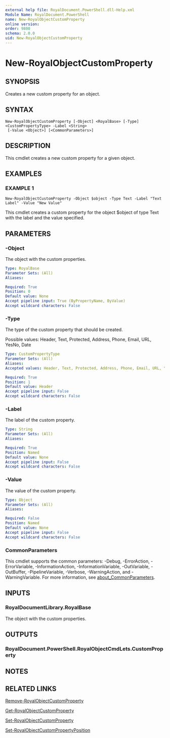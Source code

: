 ```yaml
---
external help file: RoyalDocument.PowerShell.dll-Help.xml
Module Name: RoyalDocument.PowerShell
name: New-RoyalObjectCustomProperty
online version:
order: 9800
schema: 2.0.0
uid: New-RoyalObjectCustomProperty
---
```


# New-RoyalObjectCustomProperty

## SYNOPSIS
Creates a new custom property for an object.

## SYNTAX

```
New-RoyalObjectCustomProperty [-Object] <RoyalBase> [-Type] <CustomPropertyType> -Label <String>
 [-Value <Object>] [<CommonParameters>]
```

## DESCRIPTION
This cmdlet creates a new custom property for a given object.

## EXAMPLES

### EXAMPLE 1
```
New-RoyalObjectCustomProperty -Object $object -Type Text -Label "Text Label" -Value "New Value"
```

This cmdlet creates a custom property for the object $object of type Text with the label and the value specified.

## PARAMETERS

### -Object
The object with the custom properties.

```yaml
Type: RoyalBase
Parameter Sets: (All)
Aliases:

Required: True
Position: 0
Default value: None
Accept pipeline input: True (ByPropertyName, ByValue)
Accept wildcard characters: False
```

### -Type
The type of the custom property that should be created.

Possible values: Header, Text, Protected, Address, Phone, Email, URL, YesNo, Date

```yaml
Type: CustomPropertyType
Parameter Sets: (All)
Aliases:
Accepted values: Header, Text, Protected, Address, Phone, Email, URL, YesNo, Date

Required: True
Position: 1
Default value: Header
Accept pipeline input: False
Accept wildcard characters: False
```

### -Label
The label of the custom property.

```yaml
Type: String
Parameter Sets: (All)
Aliases:

Required: True
Position: Named
Default value: None
Accept pipeline input: False
Accept wildcard characters: False
```

### -Value
The value of the custom property.

```yaml
Type: Object
Parameter Sets: (All)
Aliases:

Required: False
Position: Named
Default value: None
Accept pipeline input: False
Accept wildcard characters: False
```

### CommonParameters
This cmdlet supports the common parameters: -Debug, -ErrorAction, -ErrorVariable, -InformationAction, -InformationVariable, -OutVariable, -OutBuffer, -PipelineVariable, -Verbose, -WarningAction, and -WarningVariable. For more information, see [about_CommonParameters](http://go.microsoft.com/fwlink/?LinkID=113216).

## INPUTS

### RoyalDocumentLibrary.RoyalBase
The object with the custom properties.

## OUTPUTS

### RoyalDocument.PowerShell.RoyalObjectCmdLets.CustomProperty
## NOTES

## RELATED LINKS

[Remove-RoyalObjectCustomProperty]()

[Get-RoyalObjectCustomProperty]()

[Set-RoyalObjectCustomProperty]()

[Set-RoyalObjectCustomPropertyPosition]()


